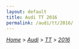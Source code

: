 ```yaml
---
layout: default
title: Audi TT 2016
permalink: /audi/tt/2016/
---
```

[*Home*](/) > [*Audi*](/audi/) > [*TT*](/audi/tt/) > [*2016*](/audi/tt/2016/)

